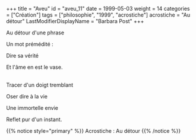 +++
title = "Aveu"
id = "aveu_11"
date = 1999-05-03
weight = 14
categories = ["Création"]
tags = ["philosophie", "1999", "acrostiche"]
acrostiche = "Au détour"
LastModifierDisplayName = "Barbara Post"
+++

Au détour d'une phrase

Un mot prémédité :

Dire sa vérité

Et l'âme en est le vase.

 \
Tracer d'un doigt tremblant

Oser dire à la vie

Une immortelle envie

Reflet pur d'un instant.

{{% notice style="primary" %}}
Acrostiche : Au détour
{{% /notice %}}
